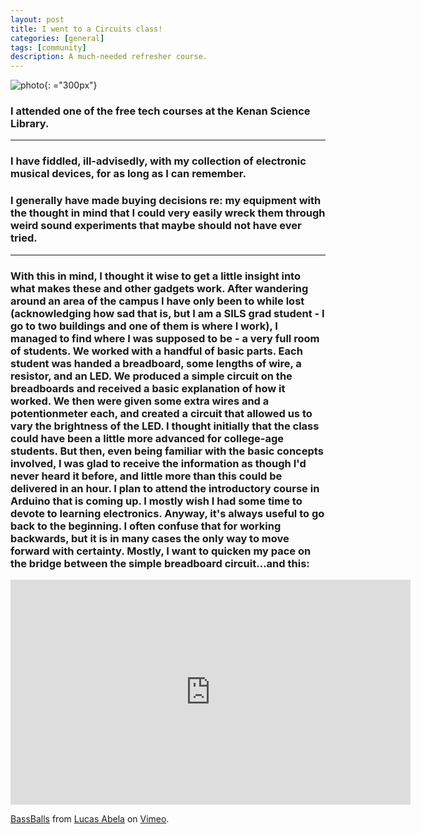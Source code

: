 ```yaml
---
layout: post
title: I went to a Circuits class!
categories: [general]
tags: [community]
description: A much-needed refresher course.
---
```


![photo](http://1.bp.blogspot.com/-zAE5dzPZj2o/UTlwcNL_NgI/AAAAAAAAMPk/tnPUhHoG3G0/s1600/IMG_1875.jpg){: ="300px"}

### I attended one of the free tech courses at the Kenan Science Library. 

---

### I have fiddled, ill-advisedly, with my collection of electronic musical devices, for as long as I can remember. 
### I generally have made buying decisions re: my equipment with the thought in mind that I could very easily wreck them through weird sound experiments that maybe should not have ever tried.

---

### With this in mind, I thought it wise to get a little insight into what makes these and other gadgets work. After wandering around an area of the campus I have only been to while lost (acknowledging how sad that is, but I am a SILS grad student - I go to two buildings and one of them is where I work), I managed to find where I was supposed to be - a very full room of students. We worked with a handful of basic parts. Each student was handed a breadboard, some lengths of wire, a resistor, and an LED. We produced a simple circuit on the breadboards and received a basic explanation of how it worked. We then were given some extra wires and a potentionmeter each, and created a circuit that allowed us to vary the brightness of the LED. I thought initially that the class could have been a little more advanced for college-age students. But then, even being familiar with the basic concepts involved, I was glad to receive the information as though I'd never heard it before, and little more than this could be delivered in an hour.  I plan to attend the introductory course in Arduino that is coming up. I mostly wish I had some time to devote to learning electronics. Anyway, it's always useful to go back to the beginning. I often confuse that for working backwards, but it is in many cases the only way to move forward with certainty. Mostly, I want to quicken my pace on the bridge between the simple breadboard circuit...and this:
<iframe src="https://player.vimeo.com/video/187616682?title=0&byline=0&portrait=0" width="640" height="360" frameborder="0" webkitallowfullscreen mozallowfullscreen allowfullscreen></iframe>
<p><a href="https://vimeo.com/187616682">BassBalls</a> from <a href="https://vimeo.com/lucasabela">Lucas Abela</a> on <a href="https://vimeo.com">Vimeo</a>.</p>